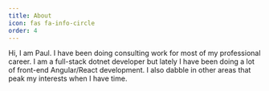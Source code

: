 ```yaml
---
title: About
icon: fas fa-info-circle
order: 4
---
```


Hi, I am Paul. I have been doing consulting work for most of my professional career. I am a full-stack dotnet developer but lately I have been doing a lot of front-end Angular/React development. I also dabble in other areas that peak my interests when I have time. 